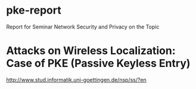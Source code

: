 pke-report
==========
Report for Seminar Network Security and Privacy on the Topic

Attacks on Wireless Localization: Case of PKE (Passive Keyless Entry)
=====================================================================

http://www.stud.informatik.uni-goettingen.de/nsp/ss/?en